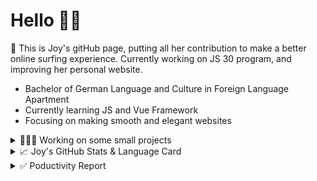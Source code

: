 # Hello 👋🏻

🤡 This is Joy's gitHub page, putting all her contribution to make a better online surfing experience. Currently working on JS 30 program, and improving her personal website.

- Bachelor of German Language and Culture in Foreign Language Apartment
- Currently learning JS and Vue Framework
- Focusing on making smooth and elegant websites


<details>
<summary>👩🏻‍💻 Working on some small projects</summary>

<br>

[![ReadMe Card](https://github-readme-stats.vercel.app/api/pin/?username=Joy-port&repo=todolist&theme=ayu-mirage)](https://github.com/Joy-port/todolist)

[![ReadMe Card](https://github-readme-stats.vercel.app/api/pin/?username=Joy-port&repo=week6-exhibinection&theme=ayu-mirage)](https://github.com/Joy-port/week6-exhibinection)

[![ReadMe Card](https://github-readme-stats.vercel.app/api/pin/?username=Joy-port&repo=week8-doyoga&theme=ayu-mirage)](https://github.com/Joy-port/week8-doyoga)

</details>

<details>
<summary>📈  Joy's GitHub Stats & Language Card</summary>
</br>

<p align="left"> <img src="https://github-readme-stats.vercel.app/api/top-langs/?username=Joy-port&layout=compact&langs_count=4&theme=ayu-mirage" alt="Top Languages Card" />

</br>

<p align="left"> <img src="https://github-readme-stats.vercel.app/api?username=Joy-port&count_private=true&show_icons=true&theme=ayu-mirage" alt="GitHub Stats" />

</details>


<details>
<summary>✅ Poductivity Report</summary>

</br>

<!-- TODO-IST:START -->
🏆  2,209 Karma Points           
🌸  Completed 0 tasks today           
✅  Completed 59 tasks so far           
⏳  Longest streak is 3 days
<!-- TODO-IST:END -->


<!--START_SECTION:waka-->
```text
JavaScript   30 hrs 20 mins  ████████████████▓░░░░░░░░   66.92 % 
HTML         11 hrs 1 min    ██████░░░░░░░░░░░░░░░░░░░   24.30 % 
SCSS         3 hrs           █▓░░░░░░░░░░░░░░░░░░░░░░░   06.64 % 
EJS          55 mins         ▓░░░░░░░░░░░░░░░░░░░░░░░░   02.05 % 
JSON         1 min           ░░░░░░░░░░░░░░░░░░░░░░░░░   00.07 % 
```
<!--END_SECTION:waka-->


</details>
